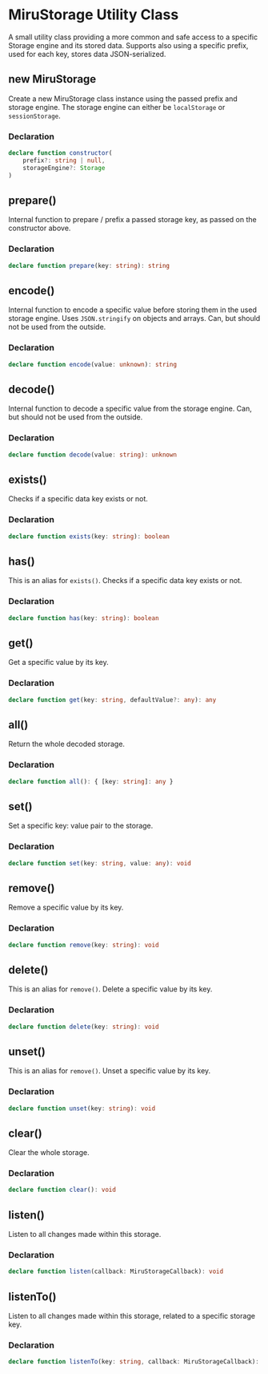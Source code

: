 # MiruStorage Utility Class

A small utility class providing a more common and safe access to a specific Storage engine and its 
stored data. Supports also using a specific prefix, used for each key, stores data JSON-serialized.

## new MiruStorage <Badge text="v0.1.0" />

Create a new MiruStorage class instance using the passed prefix and storage engine. The storage 
engine can either be `localStorage` or `sessionStorage`.

### Declaration

```ts
declare function constructor(
    prefix?: string | null, 
    storageEngine?: Storage
)
```

## prepare() <Badge text="v0.1.0" />

Internal function to prepare / prefix a passed storage key, as passed on the constructor above.

### Declaration

```ts
declare function prepare(key: string): string
```

## encode() <Badge text="v0.1.0" />

Internal function to encode a specific value before storing them in the used storage engine. Uses 
`JSON.stringify` on objects and arrays. Can, but should not be used from the outside.

### Declaration

```ts
declare function encode(value: unknown): string
```

## decode() <Badge text="v0.1.0" />

Internal function to decode a specific value from the storage engine. Can, but should not be used 
from the outside.

### Declaration

```ts
declare function decode(value: string): unknown
```

## exists() <Badge text="v0.1.0" />

Checks if a specific data key exists or not.

### Declaration

```ts
declare function exists(key: string): boolean
```

## has() <Badge text="v0.1.0" />

This is an alias for `exists()`. Checks if a specific data key exists or not.

### Declaration

```ts
declare function has(key: string): boolean
```

## get() <Badge text="v0.1.0" />

Get a specific value by its key.

### Declaration

```ts
declare function get(key: string, defaultValue?: any): any
```

## all() <Badge text="v0.1.0" />

Return the whole decoded storage.

### Declaration

```ts
declare function all(): { [key: string]: any }
```

## set() <Badge text="v0.1.0" />

Set a specific key: value pair to the storage.

### Declaration

```ts
declare function set(key: string, value: any): void
```

## remove() <Badge text="v0.1.0" />

Remove a specific value by its key.

### Declaration

```ts
declare function remove(key: string): void
```

## delete() <Badge text="v0.1.0" />

This is an alias for `remove()`. Delete a specific value by its key.

### Declaration

```ts
declare function delete(key: string): void
```

## unset() <Badge text="v0.1.0" />

This is an alias for `remove()`. Unset a specific value by its key.

### Declaration

```ts
declare function unset(key: string): void
```

## clear() <Badge text="v0.1.0" />

Clear the whole storage.

### Declaration

```ts
declare function clear(): void
```

## listen() <Badge text="v0.1.0" />

Listen to all changes made within this storage.

### Declaration

```ts
declare function listen(callback: MiruStorageCallback): void
```

## listenTo() <Badge text="v0.1.0" />

Listen to all changes made within this storage, related to a specific storage key.

### Declaration

```ts
declare function listenTo(key: string, callback: MiruStorageCallback): void
```
